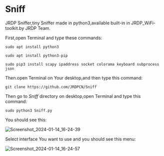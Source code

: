 # Sniff
JRDP Sniffer,tiny Sniffer made in python3,available built-in in JRDP_WiFi-toolkit.by JRDP Team.

First,open Terminal and type these commands:

    sudo apt install python3

    sudo apt install python3-pip

    sudo pip3 install scapy ipaddress socket colorama keyboard subprocess json

Then.open Terminal on Your desktop,and then type this command:

    git clone https://github.com/JRDPCN/Sniff

Then go to *Sniff* directory on desktop,open Terminal and type this command:

    sudo python3 Sniff.py

You should see this:

![Screenshot_2024-01-14_16-24-39](https://github.com/JRDPCN/Sniff/assets/136267216/8dbb86d6-25e5-49be-86ca-32b0fb04c6ed)

Select interface You want to use and you should see this menu:

![Screenshot_2024-01-14_16-24-57](https://github.com/JRDPCN/Sniff/assets/136267216/eb168f1f-8d4c-4dcf-bc6c-073a7a643c11)
